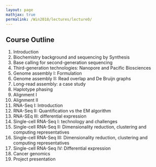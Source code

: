 ```yaml
---
layout: page
mathjax: true
permalink: /Win2018/lectures/lecture0/
---
```


## Course Outline

  1.  Introduction
  2.  Biochemistry background and sequencing by Synthesis
  3.  Base calling for second-generation sequencing
  4.  Third-generation technologies: Nanopore and Pacific Biosciences
  5.  Genome assembly I: Formulation
  6.  Genome assembly II: Read overlap and De Bruijn graphs
  7.  Long-read assembly: a case study
  8.  Haplotype phasing
  9.  Alignment I
  10. Alignment II
  11. RNA-Seq I: Introduction
  12. RNA-Seq II: Quantification vs the EM algorithm
  13. RNA-SEq III: differential expression
  14. Single-cell RNA-Seq I: technology and challenges
  15. Single-cell RNA-Seq II:  Dimensionality reduction, clustering and computing representatives
  16. Single-cell RNA-Seq III: Dimensionality reduction, clustering and computing representatives
  17. Single-cell RNA-Seq IV: Differential expression
  18. Cancer genomics
  19. Project presentation
